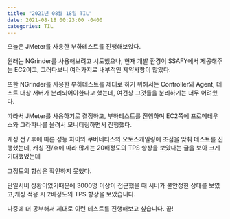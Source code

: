 ```yaml
---
title: "2021년 08월 18일 TIL"
date: 2021-08-18 00:23:00 -0400
categories: TIL
---
```


오늘은 JMeter를 사용한 부하테스트를 진행해보았다.

원래는 NGrinder를 사용해보려고 시도했으나, 현재 개발 환경이 SSAFY에서 제공해주는 EC2이고, 그러다보니 여러가지로 내부적인 제약사항이 많았다.

또한 NGrinder를 사용한 부하테스트를 제대로 하기 위해서는 Controller와 Agent, 테스트 대상 서버가 분리되어야한다고 했는데, 여건상 그것들을 분리하기는 너무 어려웠다.

따라서 JMeter를 사용하기로 결정하고, 부하테스트를 진행하며 EC2쪽에 프로메테우스와 그라파나를 올려서 모니터링하면서 진행했다.

캐싱 전 / 후에 따른 성능 차이와 쿠버네티스의 오토스케일링에 초점을 맞춰 테스트를 진행했는데, 캐싱 전/후에 따라 많게는 20배정도의 TPS 향상을 보았다는 글을 보아 크게 기대했었는데

그정도의 향상은 확인하지 못했다. 

단일서버 상황이었기때문에 3000명 이상이 접근했을 때 서버가 불안정한 상태를 보였고,캐싱 적용 시 2배정도의 TPS 향상을 보았습니다.

나중에 더 공부해서 제대로 이런 테스트를 진행해보고 싶습니다. 끝!

